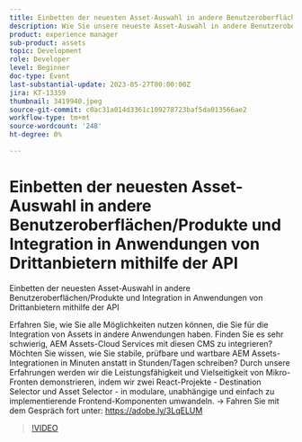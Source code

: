 ```yaml
---
title: Einbetten der neuesten Asset-Auswahl in andere Benutzeroberflächen/Produkte und Integration in Anwendungen von Drittanbietern mithilfe der API
description: Wie Sie unsere neueste Asset-Auswahl in andere Benutzeroberflächen/Produkte einbetten und mithilfe von APIL in Anwendungen von Drittanbietern integrieren, erfahren Sie, wie Sie alle Optionen nutzen können, die Sie für die Integration von Assets in andere Anwendungen haben. Finden Sie es sehr schwierig, AEM Assets-Cloud Services mit diesen CMS zu integrieren? Möchten Sie wissen, wie Sie stabile, prüfbare und wartbare AEM Assets-Integrationen in Minuten anstatt in Stunden/Tagen schreiben? Durch unsere Erfahrungen werden wir die Leistungsfähigkeit und Vielseitigkeit von Mikro-Fronten demonstrieren, indem wir zwei React-Projekte - Destination Selector und Asset Selector - in modulare, unabhängige und einfach zu implementierende Frontend-Komponenten umwandeln.
product: experience manager
sub-product: assets
topic: Development
role: Developer
level: Beginner
doc-type: Event
last-substantial-update: 2023-05-27T00:00:00Z
jira: KT-13359
thumbnail: 3419940.jpeg
source-git-commit: c0ac31a014d3361c109278723baf5da013566ae2
workflow-type: tm+mt
source-wordcount: '248'
ht-degree: 0%

---
```



# Einbetten der neuesten Asset-Auswahl in andere Benutzeroberflächen/Produkte und Integration in Anwendungen von Drittanbietern mithilfe der API

Einbetten der neuesten Asset-Auswahl in andere Benutzeroberflächen/Produkte und Integration in Anwendungen von Drittanbietern mithilfe der API

Erfahren Sie, wie Sie alle Möglichkeiten nutzen können, die Sie für die Integration von Assets in andere Anwendungen haben. Finden Sie es sehr schwierig, AEM Assets-Cloud Services mit diesen CMS zu integrieren? Möchten Sie wissen, wie Sie stabile, prüfbare und wartbare AEM Assets-Integrationen in Minuten anstatt in Stunden/Tagen schreiben? Durch unsere Erfahrungen werden wir die Leistungsfähigkeit und Vielseitigkeit von Mikro-Fronten demonstrieren, indem wir zwei React-Projekte - Destination Selector und Asset Selector - in modulare, unabhängige und einfach zu implementierende Frontend-Komponenten umwandeln. → Fahren Sie mit dem Gespräch fort unter: https://adobe.ly/3LqELUM

>[!VIDEO](https://video.tv.adobe.com/v/3419940/?learn=on)
